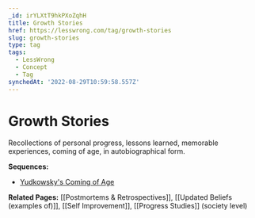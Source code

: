 ```yaml
---
_id: irYLXtT9hkPXoZqhH
title: Growth Stories
href: https://lesswrong.com/tag/growth-stories
slug: growth-stories
type: tag
tags:
  - LessWrong
  - Concept
  - Tag
synchedAt: '2022-08-29T10:59:58.557Z'
---
```


# Growth Stories

Recollections of personal progress, lessons learned, memorable experiences, coming of age, in autobiographical form.

**Sequences:** 

- [Yudkowsky's Coming of Age](https://www.lesswrong.com/s/SXurf2mWFw8LX2mkG)

**Related Pages:** [[Postmortems & Retrospectives]], [[Updated Beliefs (examples of)]], [[Self Improvement]], [[Progress Studies]] (society level)
